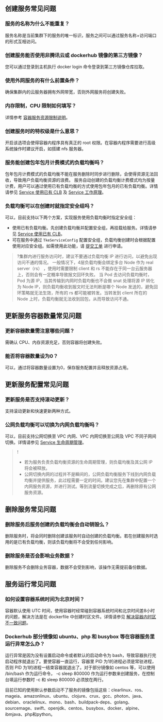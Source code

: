 ## 创建服务常见问题

### 服务的名称为什么不能重复？

服务名称是当前集群下的服务的唯一标识，服务之间可以通过服务名称+访问端口的形式互相访问。

### 创建服务能否使用非腾讯云或 dockerhub 镜像的第三方镜像？

您可以通过登录到主机执行 docker login 命令登录到第三方镜像仓库拉取。

### 使用外网服务的有什么前置条件？

确保集群内的云服务器拥有外网带宽，否则外网服务将创建失败。

### 内存限制，CPU 限制如何填写？

详情参考 [容器服务资源限制说明](https://cloud.tencent.com/document/product/457/9099)。

### 创建服务时的特权级是什么意思？

开启该选项会使得容器内程序具有真正的 root 权限。在容器内程序需要进行高级系统操作时建议开启，如搭建 nfs 服务器。

### 服务能创建包年包月计费模式的负载均衡吗？
包年包月计费模式的负载均衡不能在服务删除时同步进行删除，会使得资源无法回收，导致用户负载均衡资源的浪费。
服务自动创建的负载均衡计费模式均为按量计费，用户可以通过使用已有负载均衡的方式使用包年包月的已有负载均衡。详情请参见 [Service 使用已有 CLB](https://cloud.tencent.com/document/product/457/45491) 及 [Service 工作原理](https://cloud.tencent.com/document/product/457/45487#service-.E5.B7.A5.E4.BD.9C.E5.8E.9F.E7.90.86)。


### 负载均衡可以在创建时就指定安全组吗？

可以，目前支持以下两个方案，实现服务使用负载均衡时指定安全组：
- 使用已有负载均衡。先创建负载均衡并配置安全组，再挂载给服务。详情请参见 [Service 使用已有 CLB](https://cloud.tencent.com/document/product/457/45491)。
- 可在服务中通过 `TkeServiceConfig` 配置安全组，负载均衡创建时会根据配置使用对应安全组。如需使用此功能，请 [提交工单](https://console.cloud.tencent.com/workorder/category?level1_id=6&level2_id=163&source=0&data_title=%E8%B4%9F%E8%BD%BD%E5%9D%87%E8%A1%A1%20LB&step=1) 进行申请。

>?集群内进行服务访问时，建议不要通过负载均衡 IP 进行访问，以避免出现访问不通的情况。
>一般情况下，4层负载均衡会绑定多台 Node 作为 real server（rs） ，使用时需要限制 client 和 rs 不能存在于同一台云服务器上，否则会有一定概率导致报文回环失败。
当 Pod 去访问负载均衡时，Pod 为源 IP，当其传输到内网时负载均衡也不会做 snat 处理将源 IP 转化为 Node IP，则负载均衡收到报文时无法判断是哪个 Node 发送的，避免回环策略就无法生效，所有的 rs 都可能被转发。当转发到 client 所在的 Node 上时，负载均衡就无法收到回包，从而导致访问不通。





## 更新服务容器数量常见问题

### 更新容器数量需注意哪些问题？

需确认 CPU、内存资源充足，否则容器将创建失败。

### 能否将容器数量设为0？

可以，通过将容器数量设置为0，保存服务配置并且释放资源占用。


## 更新服务配置常见问题

### 更新服务是否支持滚动更新？

支持滚动更新和快速更新两种方式。

### 公网负载均衡可以切换为内网负载均衡吗？

可以，目前支持公网切换至 VPC 内网、VPC 内网切换至公网及 VPC 不同子网间切换。详情请参见 [Service 生命周期管理](https://cloud.tencent.com/document/product/457/45487#service-.E7.94.9F.E5.91.BD.E5.91.A8.E6.9C.9F.E7.AE.A1.E7.90.86)。
>!
> - 若为服务负责负载均衡资源的生命周期管理，则负载均衡及其公网 IP 将会被释放。
> - 公网切换内网的过程并不是瞬间的，公网负载均衡服务下线到内网负载均衡并提供服务，此过程需要一定的时间。建议您先在集群中配置一个内网服务资源，并进行测试。等到流量切换完成之后，再删除原有公网服务资源。



## 删除服务常见问题[](id:service)

### 删除服务后服务创建的负载均衡会自动销毁么？
删除服务时，将会同时删除创建该服务时自动创建的负载均衡。若在创建服务时选用的是已有负载均衡，则该负载均衡将不会受到任何影响。

### 删除服务是否会影响业务数据？
删除服务不会删除业务容器，数据不会受到影响，该操作无需提前备份数据。



## 服务运行常见问题

### 如何设置容器系统时间为北京时间？

容器默认使用 UTC 时间，使用容器时经常碰到容器系统时间和北京时间差8小时的问题，解决方法是在 dockerfile 中创建时区文件。详情请参见 [ 解决容器内时区不一致问题](https://cloud.tencent.com/document/product/457/41877 )。 


### Dockerhub 部分镜像如 ubuntu、php 和 busybox 等在容器服务里运行异常怎么办？

运行异常是因为没有设置启动命令或者默认的启动命令为 bash，导致容器执行完启动程序就退出了。要使容器一直运行，容器里 PID 为1的进程必须是常驻进程，否则 PID 为1的进程一结束容器就退出了。对于部分镜像如 centos 等，可以使用 /bin/bash 作为运行命令， -c sleep 800000 作为运行参数来创建服务，在控制台填运行参数时 -c 和 sleep 800000 必须放在两行。

目前已知的使用默认参数启动不了服务的镜像包括这些：clearlinux、ros、mageia、amazonlinux、ubuntu、clojure、crux、gcc、photon、java、debian、oraclelinux、mono、bash、buildpack-deps、golang、sourcemage、swift、openjdk、centos、busybox、docker、alpine、ibmjava、php和python。



